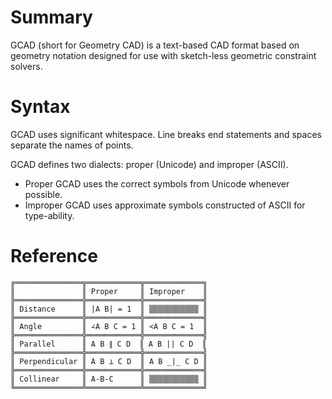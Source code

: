 
# Summary
GCAD (short for Geometry CAD) is a text-based CAD format based on geometry notation designed for use with sketch-less geometric constraint solvers.

# Syntax

GCAD uses significant whitespace. Line breaks end statements and spaces separate the names of points.

GCAD defines two dialects: proper (Unicode) and improper (ASCII).

 - Proper GCAD uses the correct symbols from Unicode whenever possible.
 - Improper GCAD uses approximate symbols constructed of ASCII for type-ability.

# Reference
```
╔═══════════════╦════════════╦═════════════╗
║               ║ Proper     ║ Improper    ║
╠═══════════════╬════════════╬═════════════╣
║ Distance      ║ |A B| = 1  ║ ▒▒▒▒▒▒▒▒▒▒▒ ║
╠═══════════════╬════════════╬═════════════╣
║ Angle         ║ ∠A B C = 1 ║ <A B C = 1  ║
╠═══════════════╬════════════╬═════════════╣
║ Parallel      ║ A B ∥ C D  ║ A B || C D  ║
╠═══════════════╬════════════╬═════════════╣
║ Perpendicular ║ A B ⟂ C D  ║ A B _|_ C D ║
╠═══════════════╬════════════╬═════════════╣
║ Collinear     ║ A-B-C      ║ ▒▒▒▒▒▒▒▒▒▒▒ ║
╚═══════════════╩════════════╩═════════════╝
```

